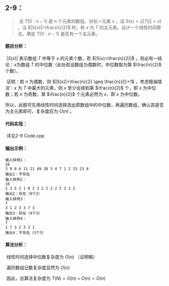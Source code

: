 ## 2-9：

> ​		设 $T[0:n-1]$ 是 $n$ 个元素的数组。对任一元素 $x$ ，设 $S(x)=\{i|T[i]=x\}$ 。当 $|S(x)|>\frac{n}{2}$ 时，称 $x$ 为 $T$ 的主元素。设计一个线性时间算法，确定 $T[0:n-1]$ 是否有一个主元素。

#### 题目分析：

​		$|S(x)|$ 表示数组 $T$ 中等于 $x$ 的元素个数，若 $|S(x)>\frac{n}{2}|$ ，则必有一结论：$x$为数组 $T$ 的中位数（此处假设数组为偶数时，中位数取为第 $\frac{n}{2}$ 个数）。

​		证明：若 $n$ 为偶数，则 $|S(x)|>\frac{n}{2} \geq \frac{n}{2}+1$ ，考虑极端情况：$x$ 为 $T$ 中最大的元素，则 $x$ 至少会排到第 $\frac{n}{2}$ 个，即 $x$ 为中位数；若 $n$ 为奇数，第 $\frac{n}{2}$ 个元素必然为 $x$，即 $x$ 为中位数。

​		所以，此题可先用线性时间选择选出原数组中的中位数，再遍历数组，确认其是否为主元素即可，复杂度应为 $O(n)$ 。

#### 代码实现：

​		详见2-9 Code.cpp

#### 输出示例：

~~~
输入样例1：
16
3 9 8 6 11 21 49 38 5 4 7 1 2 15 23 8
输出1：不存在
输入样例2：
16
2 3 5 2 1 8 2 3 2 2 2 2 5 2 3 2
输出2：存在（9个2）
输入样例3：
7
3 1 2 3 3 7 3
输出3：存在（4个3）
输入样例4：
7
1 7 3 2 3 3 1
输出4：不存在（3个3）
~~~

#### 算法分析：

​		线性时间选择中位数复杂度为 $O(n)$ （证明略）

​		遍历数组记数复杂度显然为 $O(n)$

​		因此，总算法复杂度为 $T(N) = O(n) + O(n) = O(n)$